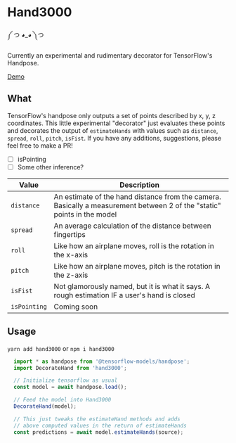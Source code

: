 # Hand3000
༼ つ ◕_◕ ༽つ

Currently an experimental and rudimentary decorator for TensorFlow's Handpose.

[Demo](https://ezekielaquino.com/Hand3000)

## What
TensorFlow's handpose only outputs a set of points described by x, y, z coordinates. This little experimental "decorator" just evaluates these points and decorates the output of `estimateHands` with values such as `distance`, `spread`, `roll`, `pitch`, `isFist`. If you have any additions, suggestions, please feel free to make a PR!

- [ ] isPointing
- [ ] Some other inference?

| Value      | Description                                                                                                             |
|------------|-------------------------------------------------------------------------------------------------------------------------|
| `distance` | An estimate of the hand distance from the camera. Basically a measurement between 2 of the "static" points in the model |
| `spread`   | An average calculation of the distance between fingertips                                                               |
| `roll`     | Like how an airplane moves, roll is the rotation in the x-axis                                                          |
| `pitch`    | Like how an airplane moves, pitch is the rotation in the z-axis                                                          |
| `isFist`   | Not glamorously named, but it is what it says. A rough estimation IF a user's hand is closed                            |
| `isPointing`   | Coming soon                            |

## Usage

`yarn add hand3000` or `npm i hand3000`

```js
  import * as handpose from '@tensorflow-models/handpose';
  import DecorateHand from 'hand3000';

  // Initialize tensorflow as usual
  const model = await handpose.load();

  // Feed the model into Hand3000
  DecorateHand(model);

  // This just tweaks the estimateHand methods and adds
  // above computed values in the return of estimateHands
  const predictions = await model.estimateHands(source);
```